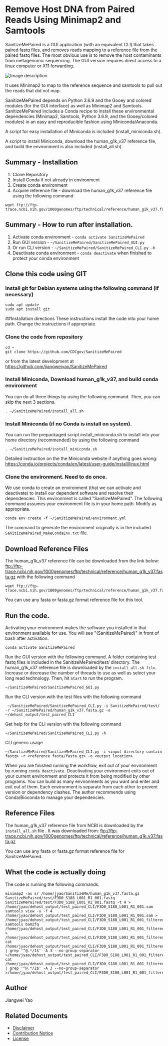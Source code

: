 # Remove Host DNA from Paired Reads Using Minimap2 and Samtools 

SanitizeMePaired is a GUI application (with an equivalent CLI) that takes paired fastq files, and removes reads mapping to a reference file from the paired fastq files. The most obvious use is to remove the host contaminants from metagenomic sequencing. The GUI version requires direct access to a linux computer or X11 forwarding.

![Image description](https://github.com/jiangweiyao/SanitizeMePaired/blob/master/SanitizeMePaired_Screenshot2.jpg)

It uses Minimap2 to map to the reference sequence and samtools to pull out the reads that did not map.

SanitizeMePaired depends on Python 3.6.9 and the Gooey and colored modules (for the GUI interface) as well as Minimap2 and Samtools. SanitizeMePaired includes a Conda recipe to install these environmental dependencies (Minimap2, Samtools, Python 3.6.9, and the Gooey/colored modules) in an easy and reproducible fashion using Miniconda/Anaconda.

A script for easy installation of Miniconda is included (install_miniconda.sh).

A script to install Miniconda, download the human_g1k_v37 reference file, and build the environment is also included (install_all.sh). 

## Summary - Installation 
1. Clone Repository 
2. Install Conda if not already in environment
3. Create conda environment
4. Acquire reference file - download the human_g1k_v37 reference file using the following command
```
wget ftp://ftp-trace.ncbi.nih.gov/1000genomes/ftp/technical/reference/human_g1k_v37.fasta.gz
```

## Summary - How to run after installation.
1. Activate conda environment - `conda activate SanitizeMePaired`
2. Run GUI version - `~/SanitizeMePaired/SanitizeMePaired_GUI.py`
3. Or run CLI version - `~/SanitizeMePaired/SanitizeMePaired_CLI.py -h`
4. Deactivate conda environment - `conda deactivate` when finished to protect your conda environment

## Clone this code using GIT

### Install git for Debian systems using the following command (if necessary)
```
sudo apt update
sudo apt install git
```

##Installation directions 
These instructions install the code into your home path. Change the instructions if appropriate. 

### Clone the code from repository
```
cd ~
git clone https://github.com/CDCgov/SanitizeMePaired
```

or from the latest development at
https://github.com/jiangweiyao/SanitizeMePaired

### Install Miniconda, Download human_g1k_v37, and build conda environment
You can do all three things by using the following command. Then, you can skip the next 3 sections.
```
. ~/SanitizeMePaired/install_all.sh
```

### Install Miniconda (if no Conda is install on system). 
You can run the prepackaged script install_miniconda.sh to install into your home directory (recommended) by using the following command
```
. ~/SanitizeMePaired/install_miniconda.sh
```

Detailed instruction on the the Miniconda website if anything goes wrong:
https://conda.io/projects/conda/en/latest/user-guide/install/linux.html

### Clone the environment. Need to do once.

We use conda to create an environment (that we can activate and deactivate) to install our dependent software and resolve their dependencies. This environment is called "SanitizeMePaired". The following command assumes your environment file is in your home path. Modify as appropriate.

```
conda env create -f ~/SanitizeMePaired/environment.yml
```

The command to generate the environment originally is in the included `SanitizeMePaired_MakeCondaEnv.txt` file. 

## Download Reference Files
The human_g1k_v37 reference file can be downloaded from the link below:
ftp://ftp-trace.ncbi.nih.gov/1000genomes/ftp/technical/reference/human_g1k_v37.fasta.gz
with the following command
```
wget ftp://ftp-trace.ncbi.nih.gov/1000genomes/ftp/technical/reference/human_g1k_v37.fasta.gz
```

You can use any fasta or fasta.gz format reference file for this tool.


## Run the code.

Activating your environment makes the software you installed in that environment available for use. You will see "(SanitizeMePaired)" in front of bash after activation.
```
conda activate SanitizeMePaired
```

Run the GUI version with the following command. A folder containing test fastq files is included in the SanitizeMePaired/test/ directory. The human_g1k_v37 reference file is downloaded by the `install_all.sh file`. Increase or decrease the number of threads to use as well as select your long read technology. Then, hit `Start` to run the program. 
```
~/SanitizeMePaired/SanitizeMePaired_GUI.py
```

Run the CLI version with the test files with the following command
```
 ~/SanitizeMePaired/SanitizeMePaired_CLI.py -i SanitizeMePaired/test/ -r ~/SanitizeMePaired/human_g1k_v37.fasta.gz -o ~/dehost_output/test_paired_CLI
```

Get help for the CLI version with the following command
```
~/SanitizeMePaired/SanitizeMePaired_CLI.py -h
```

CLI generic usage
```
~/SanitizeMePaired/SanitizeMePaired_CLI.py -i <input directory contain fastq> -r <reference fasta/fasta.gz> -o <output location>
```


When you are finished running the workflow, exit out of your environment by running `conda deactivate`. Deactivating your environment exits out of your current environment and protects it from being modified by other programs. You can build as many environments as you want and enter and exit out of them. Each environment is separate from each other to prevent version or dependency clashes. The author recommends using Conda/Bioconda to manage your dependencies.

## Reference Files
The human_g1k_v37 reference file from NCBI is downloaded by the `install_all.sh` file . It was downloaded from: 
ftp://ftp-trace.ncbi.nih.gov/1000genomes/ftp/technical/reference/human_g1k_v37.fasta.gz

You can use any fasta or fasta.gz format reference file for SanitizeMePaired. 

## What the code is actually doing

The code is running the following commands.

```
minimap2 -ax sr /home/jyao/SanitizeMe/human_g1k_v37.fasta.gz SanitizeMePaired/test/F3D0_S188_L001_R1_001.fastq SanitizeMePaired/test/F3D0_S188_L001_R2_001.fastq -t 4 > /home/jyao/dehost_output/test_paired_CLI/F3D0_S188_L001_R1_001.sam
samtools view -u -f 4 /home/jyao/dehost_output/test_paired_CLI/F3D0_S188_L001_R1_001.sam > /home/jyao/dehost_output/test_paired_CLI/F3D0_S188_L001_R1_001_filtered.sam
samtools bam2fq /home/jyao/dehost_output/test_paired_CLI/F3D0_S188_L001_R1_001_filtered.sam > /home/jyao/dehost_output/test_paired_CLI/F3D0_S188_L001_R1_001_filtered.fastq
cat /home/jyao/dehost_output/test_paired_CLI/F3D0_S188_L001_R1_001_filtered.fastq | grep '^@.*/1$' -A 3 --no-group-separator >/home/jyao/dehost_output/test_paired_CLI/F3D0_S188_L001_R1_001_filtered_r1.fastq
cat /home/jyao/dehost_output/test_paired_CLI/F3D0_S188_L001_R1_001_filtered.fastq | grep '^@.*/2$' -A 3 --no-group-separator >/home/jyao/dehost_output/test_paired_CLI/F3D0_S188_L001_R1_001_filtered_r2.fastq
```
## Author
Jiangwei Yao

## Related Documents
* [Disclaimer](DISCLAIMER.md)
* [Contribution Notice](CONTRIBUTING.md)
* [License](LICENSE)

